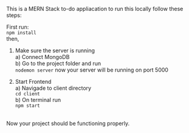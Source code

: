 This is a MERN Stack to-do appliacation to run this locally follow these steps:

First run:<br>
    `npm install`<br>
    then,

1. Make sure the server is running<br>
    a) Connect MongoDB <br>
    b) Go to the project folder and run<br>
        `nodemon server`
    now your server will be running on port 5000<br>

2. Start Frontend<br>
    a) Navigade to client directory<br>
        `cd client`<br>
    b) On terminal run<br>
        `npm start`
<br>
Now your project should be functioning properly.
